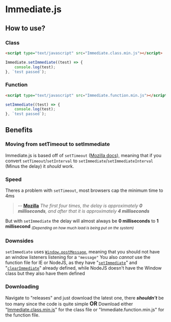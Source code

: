 
# Immediate.js

## How to use?

### Class

```html
<script type="text/javascript" src="Immediate.class.min.js"></script>
```
```js
Immediate.setImmediate((test) => {
	console.log(test);
}, `test passed`);
```

### Function

```html
<script type="text/javascript" src="Immediate.function.min.js"></script>
```
```js
setImmediate((test) => {
	console.log(test);
}, `test passed`);
```
## Benefits
### Moving from setTimeout to setImmediate
Immediate.js is based off of `setTimeout` ([Mozilla docs](https://developer.mozilla.org/en-US/docs/Web/API/setTimeout)), meaning that if you convert `setTimeout`/`setInterval` to `setImmediate`/`setImmediateInterval` (Minus the delay) it *should* work.
### Speed
Theres a problem with `setTimeout`, most browsers cap the minimum time to 4ms

> -- **[Mozilla](https://developer.mozilla.org/en-US/docs/Web/API/setTimeout)**
> *The first four times, the delay is approximately **0 milliseconds**, and after that it is approximately **4 milliseconds***

But with `setImmediate` the delay will almost always be **0 milliseconds** to **1 millisecond**
<sub>*(Depending on how much load is being put on the system)*</sub>
### Downsides
`setImmediate` uses [`Window.postMessage`](https://developer.mozilla.org/en-US/docs/Web/API/Window/postMessage), meaning that you should not have an window listeners listening for a `"message"`
You also *cannot* use the function file for IE or NodeJS, as they have "[`setImmediate`](https://developer.mozilla.org/en-US/docs/Web/API/Window/setImmediate)" and "[`clearImmediate`](https://developer.mozilla.org/en-US/docs/Web/API/Window/clearImmediate)" already defined, while NodeJS doesn't have the Window class but they also have them defined
### Downloading
Navigate to "releases" and just download the latest one, there ***shouldn't*** be too many since the code is quite simple
<big>**OR**</big>
Download either "[Immediate.class.min.js](https://github.com/DesMS/Immediate.js/blob/main/Immediate.class.min.js)" for the class file or "Immediate.function.min.js" for the function file.

